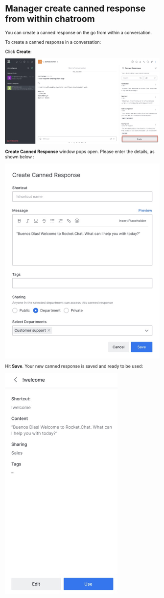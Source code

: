 # Manager create canned response from within chatroom

You can create a canned response on the go from within a conversation.

To create a canned response in a conversation:

Click **Create**:

![](<../../../.gitbook/assets/image (527).png>)

**Create Canned Response** window pops open. Please enter the details, as shown below :

![](<../../../.gitbook/assets/image (530).png>)

Hit **Save**. Your new canned response is saved and ready to be used:

![](<../../../.gitbook/assets/image (531).png>)
